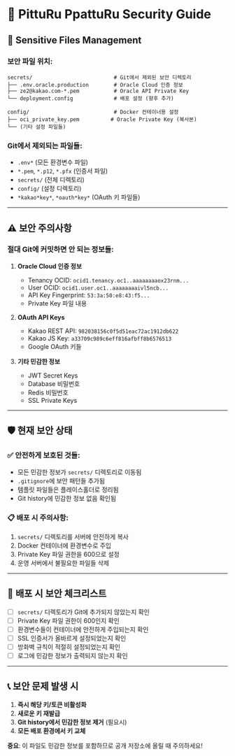 <!-- /Users/ze/work/go/SECURITY.md -->
# 🔐 PittuRu PpattuRu Security Guide

## 📁 Sensitive Files Management

### **보안 파일 위치:**
```
secrets/                          # Git에서 제외된 보안 디렉토리
├── .env.oracle.production        # Oracle Cloud 인증 정보
├── ze2@kakao.com-*.pem           # Oracle API Private Key
└── deployment.config             # 배포 설정 (향후 추가)

config/                           # Docker 컨테이너용 설정
├── oci_private_key.pem          # Oracle Private Key (복사본)
└── (기타 설정 파일들)
```

### **Git에서 제외되는 파일들:**
- `.env*` (모든 환경변수 파일)
- `*.pem`, `*.p12`, `*.pfx` (인증서 파일)
- `secrets/` (전체 디렉토리)
- `config/` (설정 디렉토리)
- `*kakao*key*`, `*oauth*key*` (OAuth 키 파일들)

---

## ⚠️ 보안 주의사항

### **절대 Git에 커밋하면 안 되는 정보들:**

1. **Oracle Cloud 인증 정보**
   - Tenancy OCID: `ocid1.tenancy.oc1..aaaaaaaaox23rnm...`
   - User OCID: `ocid1.user.oc1..aaaaaaaaivl5ncb...`
   - API Key Fingerprint: `53:3a:50:e8:43:f5...`
   - Private Key 파일 내용

2. **OAuth API Keys**
   - Kakao REST API: `982038156c0f5d51eac72ac1912db622`
   - Kakao JS Key: `a33709c989c6eff816afbff8b6576513`
   - Google OAuth 키들

3. **기타 민감한 정보**
   - JWT Secret Keys
   - Database 비밀번호
   - Redis 비밀번호
   - SSL Private Keys

---

## 🛡️ 현재 보안 상태

### ✅ **안전하게 보호된 것들:**
- 모든 민감한 정보가 `secrets/` 디렉토리로 이동됨
- `.gitignore`에 보안 패턴들 추가됨
- 템플릿 파일들은 플레이스홀더로 정리됨
- Git history에 민감한 정보 없음 확인됨

### 📋 **배포 시 주의사항:**
1. `secrets/` 디렉토리를 서버에 안전하게 복사
2. Docker 컨테이너에 환경변수로 주입
3. Private Key 파일 권한을 600으로 설정
4. 운영 서버에서 불필요한 파일들 삭제

---

## 🚀 배포 시 보안 체크리스트

- [ ] `secrets/` 디렉토리가 Git에 추가되지 않았는지 확인
- [ ] Private Key 파일 권한이 600인지 확인
- [ ] 환경변수들이 컨테이너에 안전하게 주입되는지 확인
- [ ] SSL 인증서가 올바르게 설정되었는지 확인
- [ ] 방화벽 규칙이 적절히 설정되었는지 확인
- [ ] 로그에 민감한 정보가 출력되지 않는지 확인

---

## 📞 보안 문제 발생 시

1. **즉시 해당 키/토큰 비활성화**
2. **새로운 키 재발급**
3. **Git history에서 민감한 정보 제거** (필요시)
4. **모든 배포 환경에서 키 교체**

**중요**: 이 파일도 민감한 정보를 포함하므로 공개 저장소에 올릴 때 주의하세요!